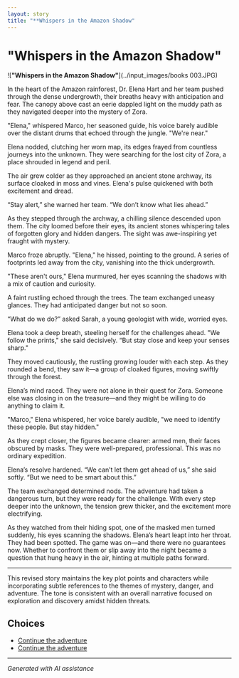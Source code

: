 ```yaml
---
layout: story
title: "**Whispers in the Amazon Shadow"
---
```


# **"Whispers in the Amazon Shadow"**

![**"Whispers in the Amazon Shadow"**](../input_images/books 003.JPG)

In the heart of the Amazon rainforest, Dr. Elena Hart and her team pushed through the dense undergrowth, their breaths heavy with anticipation and fear. The canopy above cast an eerie dappled light on the muddy path as they navigated deeper into the mystery of Zora.

"Elena," whispered Marco, her seasoned guide, his voice barely audible over the distant drums that echoed through the jungle. "We're near."

Elena nodded, clutching her worn map, its edges frayed from countless journeys into the unknown. They were searching for the lost city of Zora, a place shrouded in legend and peril.

The air grew colder as they approached an ancient stone archway, its surface cloaked in moss and vines. Elena's pulse quickened with both excitement and dread.

“Stay alert,” she warned her team. “We don’t know what lies ahead.”

As they stepped through the archway, a chilling silence descended upon them. The city loomed before their eyes, its ancient stones whispering tales of forgotten glory and hidden dangers. The sight was awe-inspiring yet fraught with mystery.

Marco froze abruptly. "Elena," he hissed, pointing to the ground. A series of footprints led away from the city, vanishing into the thick undergrowth.

"These aren't ours," Elena murmured, her eyes scanning the shadows with a mix of caution and curiosity.

A faint rustling echoed through the trees. The team exchanged uneasy glances. They had anticipated danger but not so soon.

“What do we do?” asked Sarah, a young geologist with wide, worried eyes.

Elena took a deep breath, steeling herself for the challenges ahead. "We follow the prints," she said decisively. “But stay close and keep your senses sharp."

They moved cautiously, the rustling growing louder with each step. As they rounded a bend, they saw it—a group of cloaked figures, moving swiftly through the forest.

Elena’s mind raced. They were not alone in their quest for Zora. Someone else was closing in on the treasure—and they might be willing to do anything to claim it.

"Marco," Elena whispered, her voice barely audible, "we need to identify these people. But stay hidden."

As they crept closer, the figures became clearer: armed men, their faces obscured by masks. They were well-prepared, professional. This was no ordinary expedition.

Elena’s resolve hardened. “We can’t let them get ahead of us,” she said softly. “But we need to be smart about this.”

The team exchanged determined nods. The adventure had taken a dangerous turn, but they were ready for the challenge. With every step deeper into the unknown, the tension grew thicker, and the excitement more electrifying.

As they watched from their hiding spot, one of the masked men turned suddenly, his eyes scanning the shadows. Elena’s heart leapt into her throat. They had been spotted. The game was on—and there were no guarantees now. Whether to confront them or slip away into the night became a question that hung heavy in the air, hinting at multiple paths forward.

---

This revised story maintains the key plot points and characters while incorporating subtle references to the themes of mystery, danger, and adventure. The tone is consistent with an overall narrative focused on exploration and discovery amidst hidden threats.


## Choices

* [Continue the adventure](./476485484_1684131429201363_7550930141077594240_n.md)
* [Continue the adventure](./20221013_170405.md)


---
*Generated with AI assistance*
